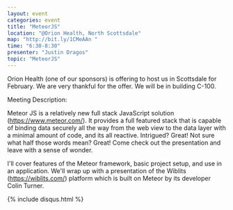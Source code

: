 ```yaml
---
layout: event
categories: event
title: "MeteorJS"
location: "@Orion Health, North Scottsdale"
map: "http://bit.ly/1CMeAAn "
time: "6:30-8:30"
presenter: "Justin Dragos"
topic: "MeteorJS"
---
```


Orion Health (one of our sponsors) is offering to host us in Scottsdale for February. We are very thankful for the offer. We will be in building C-100.

Meeting Description: 

Meteor JS is a relatively new full stack JavaScript solution (https://www.meteor.com/). It provides a full featured stack that is capable of binding data securely all the way from the web view to the data layer with a minimal amount of code, and its all reactive. Intrigued? Great! Not sure what half those words mean? Great! Come check out the presentation and leave with a sense of wonder.

I'll cover features of the Meteor framework, basic project setup, and use in an application. We'll wrap up with a presentation of the Wiblits (https://wiblits.com/) platform which is built on Meteor by its developer Colin Turner.

{% include disqus.html %}